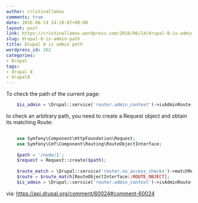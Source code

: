 ```yaml
---
author: cristinallamas
comments: true
date: 2016-06-14 14:10:07+00:00
layout: post
link: https://cristinallamas.wordpress.com/2016/06/14/drupal-8-is-admin-path/
slug: drupal-8-is-admin-path
title: Drupal 8 is admin path
wordpress_id: 262
categories:
- Drupal
tags:
- drupal 8
- drupal8
---
```


To check the path of the current page:

```php
    $is_admin = \Drupal::service('router.admin_context')->isAdminRoute();
```

to check an arbitrary path, you need to create a Request object and obtain its matching Route:

```php
   
    use Symfony\Component\HttpFoundation\Request;
    use Symfony\Cmf\Component\Routing\RouteObjectInterface;
    
    $path = '/node/1';
    $request = Request::create($path);
    
    $route_match = \Drupal::service('router.no_access_checks')->matchRequest($request);
    $route = $route_match[RouteObjectInterface::ROUTE_OBJECT];
    $is_admin = \Drupal::service('router.admin_context')->isAdminRoute($route);
```



via: https://api.drupal.org/comment/60024#comment-60024
